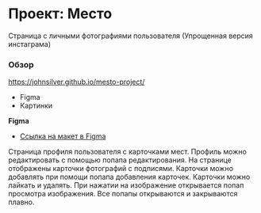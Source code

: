 # Проект: Место
Cтраница с личными фотографиями пользователя  (Упрощенная версия инстаграма)

### Обзор

https://johnsilver.github.io/mesto-project/

* Figma
* Картинки

**Figma**

* [Ссылка на макет в Figma](https://www.figma.com/file/2cn9N9jSkmxD84oJik7xL7/JavaScript.-Sprint-4?node-id=0%3A1)

Страница профиля пользователя с карточками мест. Профиль можно редактировать с помощью попапа редактирования. На странице отображены карточки фотографий с подписями. Карточки можно добавлять при помощи попапа добавления карточек. Карточки можно лайкать и удалять. При нажатии на изображение открывается попап просмотра изображения. Все попапы открываются и закрываются плавно.    
